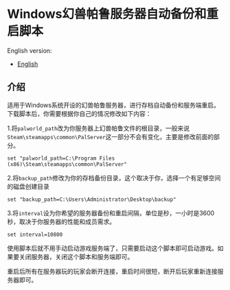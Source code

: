 # Windows幻兽帕鲁服务器自动备份和重启脚本
English version:
- [English](README_EN.md)
## 介绍
适用于Windows系统开设的幻兽帕鲁服务器，进行存档自动备份和服务端重启。
下载脚本后，你需要根据你自己的情况修改如下内容：

1.将`palworld_path`改为你服务器上幻兽帕鲁文件的根目录，一般来说`Steam\steamapps\common\PalServer`这一部分不会有变化，主要是修改前面的部分。
```
set "palworld_path=C:\Program Files (x86)\Steam\steamapps\common\PalServer"
```
2.将`backup_path`修改为你的存档备份目录，这个取决于你，选择一个有足够空间的磁盘创建目录
```
set "backup_path=C:\Users\Administrator\Desktop\backup"
```
3.将`interval`设为你希望的服务器备份和重启间隔，单位是秒，一小时是3600秒，取决于你服务器的性能和成员需求。
```
set interval=10800
```
使用脚本后就不用手动启动游戏服务端了，只需要启动这个脚本即可启动游戏。如果要关闭服务器，关闭这个脚本和服务端即可。

重启后所有在服务器玩的玩家会断开连接，重启时间很短，断开后玩家重新连接服务器即可。
